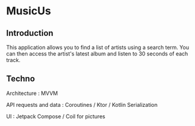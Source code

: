 # MusicUs

## Introduction

This application allows you to find a list of artists using a search term. You can then access the artist's latest album and listen to 30 seconds of each track.

## Techno

Architecture : MVVM

API requests and data : Coroutines / Ktor / Kotlin Serialization 

UI : Jetpack Compose / Coil for pictures